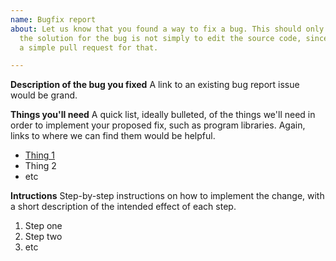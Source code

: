 ```yaml
---
name: Bugfix report
about: Let us know that you found a way to fix a bug. This should only be used if
  the solution for the bug is not simply to edit the source code, since you can do
  a simple pull request for that.

---
```


**Description of the bug you fixed**
A link to an existing bug report issue would be grand.

**Things you'll need**
A quick list, ideally bulleted, of the things we'll need in order to implement your proposed fix, such as program libraries. Again, links to where we can find them would be helpful.
* [Thing 1](example.com)
* Thing 2
* etc

**Intructions**
Step-by-step instructions on how to implement the change, with a short description of the intended effect of each step.
1. Step one
2. Step two
3. etc
